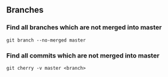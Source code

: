 ## Branches
### Find all branches which are not merged into master
```
git branch --no-merged master
```
### Find all commits which are not merged into master
```
git cherry -v master <branch>
```
